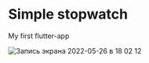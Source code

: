 # Simple stopwatch
My first flutter-app

![Запись экрана 2022-05-26 в 18 02 12](https://user-images.githubusercontent.com/86955276/170521578-fdfb922f-5532-4eca-b1f5-507a09357e23.gif)

